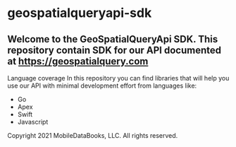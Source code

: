 # geospatialqueryapi-sdk

## Welcome to the GeoSpatialQueryApi SDK. This repository contain SDK for our API documented at https://geospatialquery.com
 
Language coverage
In this repository you can find libraries that will help you use our API with minimal development effort from languages like:
- Go
- Apex
- Swift
- Javascript

Copyright 2021 MobileDataBooks, LLC. All rights reserved.